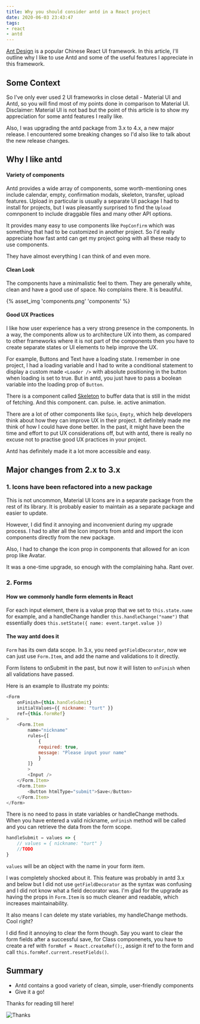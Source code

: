 ```yaml
---
title: Why you should consider antd in a React project
date: 2020-06-03 23:43:47
tags:
- react
- antd
---
```


[Ant Design](https://ant.design/) is a popular Chinese React UI framework. In this article, I'll outline why I like to use Antd and some of the useful features I appreciate in this framework.<!-- excerpt --> 

## Some Context
So I've only ever used 2 UI frameworks in close detail - Material UI and Antd, so you will find most of my points done in comparison to Material UI. Disclaimer: Material UI is not bad but the point of this article is to show my appreciation for some antd features I really like.

Also, I was upgrading the antd package from 3.x to 4.x, a new major release. I encountered some breaking changes so I'd also like to talk about the new release changes.


## Why I like antd

#### Variety of components
Antd provides a wide array of components, some worth-mentioning ones include calendar, empty, confirmation modals, skeleton, transfer, upload features. Upload in particular is usually a separate UI package I had to install for projects, but I was pleasantly surprised to find the `Upload` comnponent to include draggable files and many other API options. 

It provides many easy to use components like `PopConfirm` which was something that had to be customized in another project. So I'd really appreciate how fast antd can get my project going with all these ready to use components. 

They have almost everything I can think of and even more.

#### Clean Look
The components have a minimalistic feel to them. They are generally white, clean and have a good use of space. No complains there. It is beautiful.

{% asset_img 'components.png' 'components' %}


#### Good UX Practices
I like how user experience has a very strong presence in the components. In a way, the components allow us to architecture UX into them, as compared to other frameworks where it is not part of the components then you have to create separate states or UI elements to help improve the UX.

For example, Buttons and Text have a loading state. I remember in one project, I had a loading variable and I had to write a conditional statement to display a custom made `<Loader />` with absolute positioning in the button when loading is set to true. But in antd, you just have to pass a boolean variable into the loading prop of `Button`.

There is a component called [Skeleton](https://ant.design/components/skeleton/) to buffer data that is still in the midst of fetching. And this component. can. pulse. ie. active animation. 

There are a lot of other components like `Spin`, `Empty`, which help developers think about how they can improve UX in their project. It definitely made me think of how I could have done better. In the past, it might have been the time and effort to put UX considerations off, but with antd, there is really no excuse not to practise good UX practices in your project.

Antd has definitely made it a lot more accessible and easy.


## Major changes from 2.x to 3.x

### 1. Icons have been refactored into a new package
This is not uncommon, Material UI Icons are in a separate package from the rest of its library. It is probably easier to maintain as a separate package and easier to update. 

However, I did find it annoying and inconvenient during my upgrade process. I had to alter all the Icon imports from antd and import the icon components directly from the new package. 

Also, I had to change the icon prop in components that allowed for an icon prop like Avatar. 

It was a one-time upgrade, so enough with the complaining haha. Rant over.

### 2. Forms
#### How we commonly handle form elements in React
For each input element, there is a value prop that we set to `this.state.name` for example, and a handleChange handler `this.handleChange("name")` that essentially does `this.setState({ name: event.target.value })`

#### The way antd does it
`Form` has its own data scope. In 3.x, you need `getFieldDecorator`, now we can just use `Form.Item`, and add the name and validations to it directly.

Form listens to onSubmit in the past, but now it will listen to `onFinish` when all validations have passed.

Here is an example to illustrate my points:
```js
<Form
    onFinish={this.handleSubmit}
    initialValues={{ nickname: "turt" }}
    ref={this.formRef}
>
    <Form.Item
        name="nickname"
        rules={[
            {
            required: true,
            message: "Please input your name"
            }
        ]}
        >
        <Input />
    </Form.Item>
    <Form.Item>
        <Button htmlType="submit">Save</Button>
    </Form.Item>
</Form>
```

There is no need to pass in state variables or handleChange methods. When you have entered a valid nickname, `onFinish` method will be called and you can retrieve the data from the form scope.

```js
handleSubmit = values => { 
    // values = { nickname: "turt" }
    //TODO 
}
```

`values` will be an object with the name in your form item. 

I was completely shocked about it. This feature was probably in antd 3.x and below but I did not use `getFieldDecorator` as the syntax was confusing and I did not know what a field decorator was. I'm glad for the upgrade as having the props in `Form.Item` is so much cleaner and readable, which increases maintainability. 

It also means I can delete my state variables, my handleChange methods. Cool right?

I did find it annoying to clear the form though. Say you want to clear the form fields after a successful save, for Class componenets, you have to create a ref with `formRef = React.createRef();`, assign it ref to the form and call `this.formRef.current.resetFields()`.


## Summary
- Antd contains a good variety of clean, simple, user-friendly components
- Give it a go!

Thanks for reading till here!

![Thanks](https://media.giphy.com/media/WnIu6vAWt5ul3EVcUE/giphy.gif)
